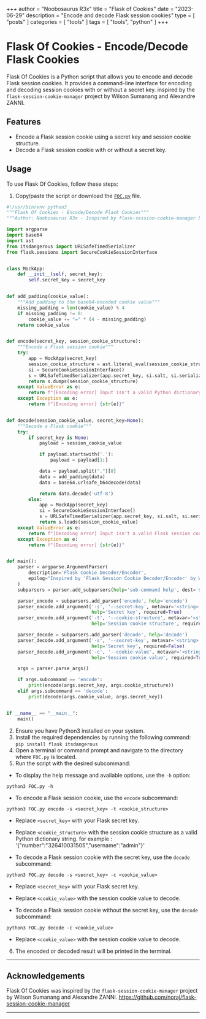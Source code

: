 +++
author = "Noobosaurus R3x"
title = "Flask of Cookies"
date = "2023-06-29"
description = "Encode and decode Flask session cookies"
type = [
    "posts"
]
categories = [
    "tools"
]
tags = [
    "tools",
    "python"
]
+++

# Flask Of Cookies - Encode/Decode Flask Cookies

Flask Of Cookies is a Python script that allows you to encode and decode Flask session cookies. It provides a command-line interface for encoding and decoding session cookies with or without a secret key.
inspired by the `flask-session-cookie-manager` project by Wilson Sumanang and Alexandre ZANNI. 

## Features

- Encode a Flask session cookie using a secret key and session cookie structure.
- Decode a Flask session cookie with or without a secret key.

## Usage

To use Flask Of Cookies, follow these steps:

1. Copy/paste the script or download the [`FOC.py`](../../static/files/FOC.py) file.
```python
#!/usr/bin/env python3
"""Flask Of Cookies - Encode/Decode Flask Cookies"""
"""Author: Noobosaurus R3x - Inspired by flask-session-cookie-manager by Wilson Sumanang, Alexandre ZANNI"""

import argparse
import base64
import ast
from itsdangerous import URLSafeTimedSerializer
from flask.sessions import SecureCookieSessionInterface


class MockApp:
    def __init__(self, secret_key):
        self.secret_key = secret_key


def add_padding(cookie_value):
    """Add padding to the base64-encoded cookie value"""
    missing_padding = len(cookie_value) % 4
    if missing_padding != 0:
        cookie_value += "=" * (4 - missing_padding)
    return cookie_value


def encode(secret_key, session_cookie_structure):
    """Encode a Flask session cookie"""
    try:
        app = MockApp(secret_key)
        session_cookie_structure = ast.literal_eval(session_cookie_structure)
        si = SecureCookieSessionInterface()
        s = URLSafeTimedSerializer(app.secret_key, si.salt, si.serializer)
        return s.dumps(session_cookie_structure)
    except ValueError as e:
        return f"[Encoding error] Input isn't a valid Python dictionary: {str(e)}"
    except Exception as e:
        return f"[Encoding error] {str(e)}"


def decode(session_cookie_value, secret_key=None):
    """Decode a Flask cookie"""
    try:
        if secret_key is None:
            payload = session_cookie_value

            if payload.startswith('.'):
                payload = payload[1:]

            data = payload.split(".")[0]
            data = add_padding(data)
            data = base64.urlsafe_b64decode(data)

            return data.decode('utf-8')
        else:
            app = MockApp(secret_key)
            si = SecureCookieSessionInterface()
            s = URLSafeTimedSerializer(app.secret_key, si.salt, si.serializer)
            return s.loads(session_cookie_value)
    except ValueError as e:
        return f"[Decoding error] Input isn't a valid Flask session cookie: {str(e)}"
    except Exception as e:
        return f"[Decoding error] {str(e)}"


def main():
    parser = argparse.ArgumentParser(
        description='Flask Cookie Decoder/Encoder',
        epilog="Inspired by 'Flask Session Cookie Decoder/Encoder' by Wilson Sumanang, Alexandre ZANNI"
    )
    subparsers = parser.add_subparsers(help='sub-command help', dest='subcommand')

    parser_encode = subparsers.add_parser('encode', help='encode')
    parser_encode.add_argument('-s', '--secret-key', metavar='<string>',
                               help='Secret key', required=True)
    parser_encode.add_argument('-t', '--cookie-structure', metavar='<string>',
                               help='Session cookie structure', required=True)

    parser_decode = subparsers.add_parser('decode', help='decode')
    parser_decode.add_argument('-s', '--secret-key', metavar='<string>',
                               help='Secret key', required=False)
    parser_decode.add_argument('-c', '--cookie-value', metavar='<string>',
                               help='Session cookie value', required=True)

    args = parser.parse_args()

    if args.subcommand == 'encode':
        print(encode(args.secret_key, args.cookie_structure))
    elif args.subcommand == 'decode':
        print(decode(args.cookie_value, args.secret_key))


if __name__ == "__main__":
    main()
```

2. Ensure you have Python3 installed on your system.
3. Install the required dependencies by running the following command:
`pip install flask itsdangerous`
4. Open a terminal or command prompt and navigate to the directory where `FOC.py` is located.
5. Run the script with the desired subcommand:

- To display the help message and available options, use the `-h` option:
```
python3 FOC.py -h
```

- To encode a Flask session cookie, use the `encode` subcommand:
```
python3 FOC.py encode -s <secret_key> -t <cookie_structure>
```
- Replace `<secret_key>` with your Flask secret key.
- Replace `<cookie_structure>` with the session cookie structure as a valid Python dictionary string. for example : '{"number":"326410031505","username":"admin"}'


- To decode a Flask session cookie with the secret key, use the `decode` subcommand:
```
python3 FOC.py decode -s <secret_key> -c <cookie_value>
```
- Replace `<secret_key>` with your Flask secret key.
- Replace `<cookie_value>` with the session cookie value to decode.

- To decode a Flask session cookie without the secret key, use the `decode` subcommand:
```
python3 FOC.py decode -c <cookie_value>
```
- Replace `<cookie_value>` with the session cookie value to decode.

6. The encoded or decoded result will be printed in the terminal.
---
## Acknowledgements

Flask Of Cookies was inspired by the `flask-session-cookie-manager` project by Wilson Sumanang and Alexandre ZANNI.
https://github.com/noraj/flask-session-cookie-manager


---
